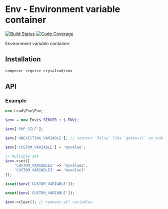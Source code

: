 # Env - Environment variable container

[![Build Status](https://travis-ci.org/crysalead/env.png?branch=master)](https://travis-ci.org/crysalead/env)
[![Code Coverage](https://scrutinizer-ci.com/g/crysalead/env/badges/coverage.png?b=master)](https://scrutinizer-ci.com/g/crysalead/env/)

Environment variable container.

## Installation

```bash
composer require crysalead/env
```

## API

### Example

```php
use Lead\Env\Env;

$env = new Env($_SERVER + $_ENV);

$env['PHP_SELF'];

$env['UNEXISTING_VARIABLE']; // returns `false` like `getenv()` on undefined

$env['CUSTOM_VARIABLE'] = 'myvalue';

// Multiple set
$env->set([
    'CUSTOM_VARIABLE2' => 'myvalue2',
    'CUSTOM_VARIABLE3' => 'myvalue3'
]);

isset($env['CUSTOM_VARIABLE']);

unset($env['CUSTOM_VARIABLE']);

$env->clear(); // removes all variables.
```
